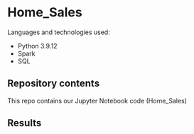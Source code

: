 # Home_Sales

Languages and technologies used:
- Python 3.9.12
- Spark
- SQL

## Repository contents

This repo contains our Jupyter Notebook code (Home_Sales)

## Results

